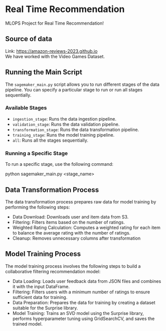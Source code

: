 # Real Time Recommendation
MLOPS Project for Real Time Recommendation!

## Source of data
Link: https://amazon-reviews-2023.github.io   
We have worked with the Video Games Dataset.

## Running the Main Script

The `sagemaker_main.py` script allows you to run different stages of the data pipeline. You can specify a particular stage to run or run all stages sequentially.

### Available Stages
- `ingestion_stage`: Runs the data ingestion pipeline.
- `validation_stage`: Runs the data validation pipeline.
- `transformation_stage`: Runs the data transformation pipeline.
- `training_stage`: Runs the model training pipeline.
- `all`: Runs all the stages sequentially.

### Running a Specific Stage

To run a specific stage, use the following command:

python sagemaker_main.py <stage_name>

## Data Transformation Process  

The data transformation process prepares raw data for model training by performing the following steps:

- Data Download: Downloads user and item data from S3.
- Filtering: Filters items based on the number of ratings.
- Weighted Rating Calculation: Computes a weighted rating for each item to balance the average rating with the number of ratings.
- Cleanup: Removes unnecessary columns after transformation

## Model Training Process  

The model training process involves the following steps to build a collaborative filtering recommendation model:

- Data Loading: Loads user feedback data from JSON files and combines it with the input DataFrame.
- Filtering: Filters users with a minimum number of ratings to ensure sufficient data for training.
- Data Preparation: Prepares the data for training by creating a dataset suitable for the Surprise library.
- Model Training: Trains an SVD model using the Surprise library, performs hyperparameter tuning using GridSearchCV, and saves the trained model.